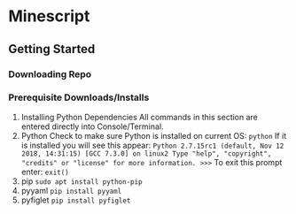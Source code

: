 # Minescript
## Getting Started
### Downloading Repo
### Prerequisite Downloads/Installs
1. Installing Python Dependencies
  All commands in this section are entered directly into Console/Terminal.
  1. Python
    Check to make sure Python is installed on current OS:
    `python`
    If it is installed you will see this appear:
    `Python 2.7.15rc1 (default, Nov 12 2018, 14:31:15)
    [GCC 7.3.0] on linux2
    Type "help", "copyright", "credits" or "license" for more information.
    >>>`
    To exit this prompt enter:
    `exit()`
  2. pip
  `sudo apt install python-pip`
  3. pyyaml
  `pip install pyyaml`
  4. pyfiglet
  `pip install pyfiglet`
